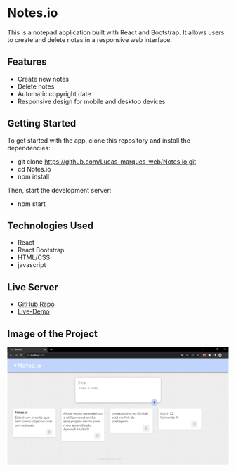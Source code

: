 # Notes.io
This is a notepad application built with React and Bootstrap. It allows users to create and delete notes in a responsive web interface.

## Features
* Create new notes
* Delete notes
* Automatic copyright date
* Responsive design for mobile and desktop devices


## Getting Started
To get started with the app, clone this repository and install the dependencies:

* git clone https://github.com/Lucas-marques-web/Notes.io.git
* cd Notes.io
* npm install

Then, start the development server:

* npm start

## Technologies Used
* React
* React Bootstrap
* HTML/CSS
* javascript

## Live Server
* [GitHub Repo](https://github.com/Lucas-marques-web/Notes.io)
* [Live-Demo](https://lucas-marques-web.github.io/Notes.io/)

## Image of the Project
![Image of the Project](notes.png)
